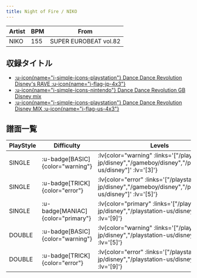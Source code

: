 ```yaml
---
title: Night of Fire / NIKO
---
```


|Artist|BPM|From|
|------|---|----|
|NIKO|155|SUPER EUROBEAT vol.82|

## 収録タイトル

- [ :u-icon{name="i-simple-icons-playstation"} Dance Dance Revolution Disney's RAVE :u-icon{name="i-flag-jp-4x3"} ](/playstation-jp/disney)
- [ :u-icon{name="i-simple-icons-nintendo"} Dance Dance Revolution GB Disney mix](/gameboy/disney)
- [ :u-icon{name="i-simple-icons-playstation"} Dance Dance Revolution Disney MIX :u-icon{name="i-flag-us-4x3"} ](/playstation-us/disney)

## 譜面一覧

|PlayStyle|Difficulty|Levels|Notes|Movie|
|---------|----------|------|-----|-----|
|SINGLE| :u-badge[BASIC]{color="warning"} | :lv{color="warning" :links='["/playstation-jp/disney","/gameboy/disney","/playstation-us/disney"]' :lv='[3]'} |154/0||
|SINGLE| :u-badge[TRICK]{color="error"} | :lv{color="error" :links='["/playstation-jp/disney","/gameboy/disney","/playstation-us/disney"]' :lv='[5]'} |214/0||
|SINGLE| :u-badge[MANIAC]{color="primary"} | :lv{color="primary" :links='["/playstation-jp/disney","/playstation-us/disney"]' :lv='[9]'} |311/0||
|DOUBLE| :u-badge[BASIC]{color="warning"} | :lv{color="warning" :links='["/playstation-jp/disney","/playstation-us/disney"]' :lv='[5]'} |206/0||
|DOUBLE| :u-badge[TRICK]{color="error"} | :lv{color="error" :links='["/playstation-jp/disney","/playstation-us/disney"]' :lv='[9]'} |272/0||
